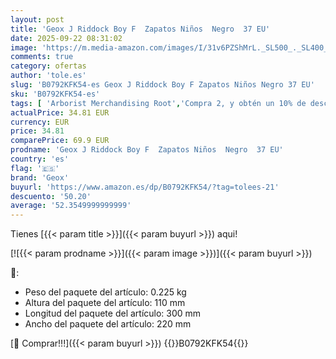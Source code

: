 ```yaml
---
layout: post
title: 'Geox J Riddock Boy F  Zapatos Niños  Negro  37 EU'
date: 2025-09-22 08:31:02
image: 'https://m.media-amazon.com/images/I/31v6PZShMrL._SL500_._SL400_.jpg'
comments: true
category: ofertas
author: 'tole.es'
slug: 'B0792KFK54-es Geox J Riddock Boy F Zapatos Niños Negro 37 EU'
sku: 'B0792KFK54-es'
tags: [ 'Arborist Merchandising Root','Compra 2, y obtén un 10% de descuento','Compra 2, y obtén un 10% de descuento_Shoes','Moda','Moda Niño','Ropa','Self Service','Special Features Stores','Zapatillas casual para niño','Zapatillas deportivas y de moda para niños','Zapatos de niño','c8538d25-3af9-48d3-aeff-5f3ce5572a36_0','c8538d25-3af9-48d3-aeff-5f3ce5572a36_2801','c8538d25-3af9-48d3-aeff-5f3ce5572a36_6301','geox','zapatos','🇪🇸', ]
actualPrice: 34.81 EUR
currency: EUR
price: 34.81
comparePrice: 69.9 EUR
prodname: 'Geox J Riddock Boy F  Zapatos Niños  Negro  37 EU'
country: 'es'
flag: '🇪🇸'
brand: 'Geox'
buyurl: 'https://www.amazon.es/dp/B0792KFK54/?tag=tolees-21'
descuento: '50.20'
average: '52.3549999999999'
---
```


Tienes [{{< param title >}}]({{< param buyurl >}}) aqui!

[![{{< param prodname >}}]({{< param image >}})]({{< param buyurl >}})

🔎:

- Peso del paquete del artículo: 0.225 kg
- Altura del paquete del artículo: 110 mm
- Longitud del paquete del artículo: 300 mm
- Ancho del paquete del artículo: 220 mm

[🛒 Comprar!!!]({{< param buyurl >}})
{{<world>}}B0792KFK54{{</world>}}
